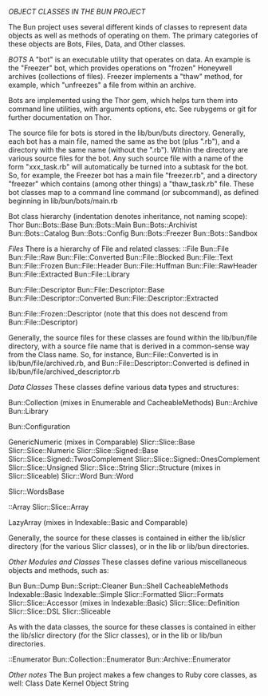 _OBJECT CLASSES IN THE BUN PROJECT_

The Bun project uses several different kinds of classes to represent data objects as well as methods of 
operating on them. The primary categories of these objects are Bots, Files, Data, and Other classes.

_BOTS_
A "bot" is an executable utility that operates on data. An example is the "Freezer" bot, which provides 
operations on "frozen" Honeywell archives (collections of files). Freezer implements a "thaw" method, for
example, which "unfreezes" a file from within an archive.

Bots are implemented using the Thor gem, which helps turn them into command line utilities, with arguments
options, etc. See rubygems or git for further documentation on Thor.

The source file for bots is stored in the lib/bun/buts directory. Generally, each bot has a main file, named 
the same as the bot (plus ".rb"), and a directory with the same name (without the ".rb").
Within the directory are various source files for the bot. Any such source file with a name of the form 
"xxx_task.rb" will automatically be turned into a subtask for the bot. So, for example, the Freezer bot has a 
main file "freezer.rb", and a directory "freezer" which contains (among other things) a "thaw_task.rb" file. 
These bot classes map to a command line command (or subcommand), as defined beginning in lib/bun/bots/main.rb

Bot class hierarchy (indentation denotes inheritance, not naming scope):
Thor
    Bun::Bots::Base
        Bun::Bots::Main
        Bun::Bots::Archivist
        Bun::Bots::Catalog
        Bun::Bots::Config
        Bun::Bots::Freezer
        Bun::Bots::Sandbox

_Files_
There is a hierarchy of File and related classes:
::File
    Bun::File
        Bun::File::Raw
        Bun::File::Converted
            Bun::File::Blocked
                Bun::File::Text
            Bun::File::Frozen
            Bun::File::Header
            Bun::File::Huffman
            Bun::File::RawHeader
        Bun::File::Extracted
        Bun::File::Library
        
Bun::File::Descriptor
    Bun::File::Descriptor::Base
        Bun::File::Descriptor::Converted
        Bun::File::Descriptor::Extracted
        
Bun::File::Frozen::Descriptor (note that this does not descend from Bun::File::Descriptor)

Generally, the source files for these classes are found within the lib/bun/file directory, with a source file
name that is derived in a common-sense way from the Class name. So, for instance, Bun::File::Converted is in
lib/bun/file/archived.rb, and Bun::File::Descriptor::Converted is defined in lib/bun/file/archived_descriptor.rb

_Data Classes_
These classes define various data types and structures:

Bun::Collection (mixes in Enumerable and CacheableMethods)
    Bun::Archive
    Bun::Library

Bun::Configuration

GenericNumeric (mixes in Comparable)
    Slicr::Slice::Base
        Slicr::Slice::Numeric
            Slicr::Slice::Signed::Base
                Slicr::Slice::Signed::TwosComplement
                Slicr::Slice::Signed::OnesComplement
        Slicr::Slice::Unsigned
        Slicr::Slice::String
    Slicr::Structure (mixes in Slicr::Sliceable)
        Slicr::Word
            Bun::Word
            
Slicr::WordsBase
        
::Array
    Slicr::Slice::Array
    
LazyArray (mixes in Indexable::Basic and Comparable)

Generally, the source for these classes is contained in either the lib/slicr directory (for the various Slicr classes),
or in the lib or lib/bun directories.

_Other Modules and Classes_
These classes define various miscellaneous objects and methods, such as:

Bun
Bun::Dump
Bun::Script::Cleaner
Bun::Shell
CacheableMethods
Indexable::Basic
Indexable::Simple
Slicr::Formatted
Slicr::Formats
Slicr::Slice::Accessor (mixes in Indexable::Basic)
Slicr::Slice::Definition
Slicr::Slice::DSL
Slicr::Sliceable

As with the data classes, the source for these classes is contained in either the lib/slicr directory (for the 
Slicr classes), or in the lib or lib/bun directories.

::Enumerator
    Bun::Collection::Enumerator
        Bun::Archive::Enumerator

_Other notes_
The Bun project makes a few changes to Ruby core classes, as well:
Class
Date
Kernel
Object
String
